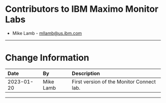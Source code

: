 
# Contributors to IBM Maximo Monitor Labs

- Mike Lamb - <mllamb@us.ibm.com>

---

# Change Information

|Date     |By             | Description                                           |
|:--------|:--------------|:------------------------------------------------------|
|2023-01-20|Mike Lamb|First version of the Monitor Connect lab. |

---
